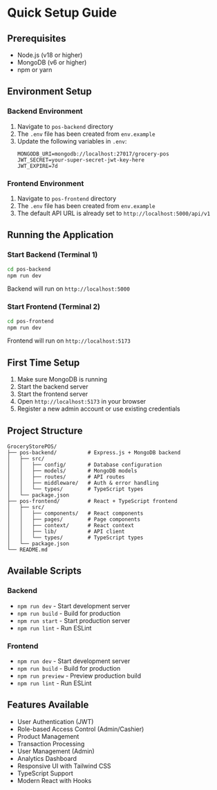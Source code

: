 # Quick Setup Guide

## Prerequisites
- Node.js (v18 or higher)
- MongoDB (v6 or higher)
- npm or yarn

## Environment Setup

### Backend Environment
1. Navigate to `pos-backend` directory
2. The `.env` file has been created from `env.example`
3. Update the following variables in `.env`:
   ```env
   MONGODB_URI=mongodb://localhost:27017/grocery-pos
   JWT_SECRET=your-super-secret-jwt-key-here
   JWT_EXPIRE=7d
   ```

### Frontend Environment
1. Navigate to `pos-frontend` directory
2. The `.env` file has been created from `env.example`
3. The default API URL is already set to `http://localhost:5000/api/v1`

## Running the Application

### Start Backend (Terminal 1)
```bash
cd pos-backend
npm run dev
```
Backend will run on `http://localhost:5000`

### Start Frontend (Terminal 2)
```bash
cd pos-frontend
npm run dev
```
Frontend will run on `http://localhost:5173`

## First Time Setup

1. Make sure MongoDB is running
2. Start the backend server
3. Start the frontend server
4. Open `http://localhost:5173` in your browser
5. Register a new admin account or use existing credentials

## Project Structure
```
GroceryStorePOS/
├── pos-backend/          # Express.js + MongoDB backend
│   ├── src/
│   │   ├── config/       # Database configuration
│   │   ├── models/       # MongoDB models
│   │   ├── routes/       # API routes
│   │   ├── middleware/   # Auth & error handling
│   │   └── types/        # TypeScript types
│   └── package.json
├── pos-frontend/         # React + TypeScript frontend
│   ├── src/
│   │   ├── components/   # React components
│   │   ├── pages/        # Page components
│   │   ├── context/      # React context
│   │   ├── lib/          # API client
│   │   └── types/        # TypeScript types
│   └── package.json
└── README.md
```

## Available Scripts

### Backend
- `npm run dev` - Start development server
- `npm run build` - Build for production
- `npm run start` - Start production server
- `npm run lint` - Run ESLint

### Frontend
- `npm run dev` - Start development server
- `npm run build` - Build for production
- `npm run preview` - Preview production build
- `npm run lint` - Run ESLint

## Features Available
-  User Authentication (JWT)
-  Role-based Access Control (Admin/Cashier)
-  Product Management
-  Transaction Processing
-  User Management (Admin)
-  Analytics Dashboard
-  Responsive UI with Tailwind CSS
-  TypeScript Support
-  Modern React with Hooks
